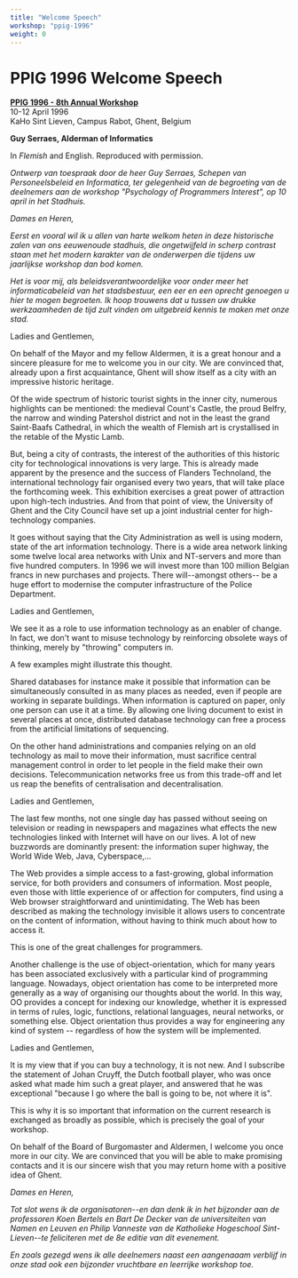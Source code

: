 ```yaml
---
title: "Welcome Speech" 
workshop: "ppig-1996"
weight: 0
---
```






PPIG 1996 Welcome Speech
========================

**[PPIG 1996 - 8th Annual Workshop](/node/88)**  
10-12 April 1996  
KaHo Sint Lieven, Campus Rabot, Ghent, Belgium

**Guy Serraes, Alderman of Informatics**

In _Flemish_ and English. Reproduced with permission.

_Ontwerp van toespraak door de heer Guy Serraes, Schepen van Personeelsbeleid en Informatica, ter gelegenheid van de begroeting van de deelnemers aan de workshop "Psychology of Programmers Interest", op 10 april in het Stadhuis._

_Dames en Heren,_

_Eerst en vooral wil ik u allen van harte welkom heten in deze historische zalen van ons eeuwenoude stadhuis, die ongetwijfeld in scherp contrast staan met het modern karakter van de onderwerpen die tijdens uw jaarlijkse workshop dan bod komen._

_Het is voor mij, als beleidsverantwoordelijke voor onder meer het informaticabeleid van het stadsbestuur, een eer en een oprecht genoegen u hier te mogen begroeten. Ik hoop trouwens dat u tussen uw drukke werkzaamheden de tijd zult vinden om uitgebreid kennis te maken met onze stad._

Ladies and Gentlemen,

On behalf of the Mayor and my fellow Aldermen, it is a great honour and a sincere pleasure for me to welcome you in our city. We are convinced that, already upon a first acquaintance, Ghent will show itself as a city with an impressive historic heritage.

Of the wide spectrum of historic tourist sights in the inner city, numerous highlights can be mentioned: the medieval Count's Castle, the proud Belfry, the narrow and winding Patershol district and not in the least the grand Saint-Baafs Cathedral, in which the wealth of Flemish art is crystallised in the retable of the Mystic Lamb.

But, being a city of contrasts, the interest of the authorities of this historic city for technological innovations is very large. This is already made apparent by the presence and the success of Flanders Technoland, the international technology fair organised every two years, that will take place the forthcoming week. This exhibition exercises a great power of attraction upon high-tech industries. And from that point of view, the University of Ghent and the City Council have set up a joint industrial center for high-technology companies.

It goes without saying that the City Administration as well is using modern, state of the art information technology. There is a wide area network linking some twelve local area networks with Unix and NT-servers and more than five hundred computers. In 1996 we will invest more than 100 million Belgian francs in new purchases and projects. There will--amongst others-- be a huge effort to modernise the computer infrastructure of the Police Department.

Ladies and Gentlemen,

We see it as a role to use information technology as an enabler of change. In fact, we don't want to misuse technology by reinforcing obsolete ways of thinking, merely by "throwing" computers in.

A few examples might illustrate this thought.

Shared databases for instance make it possible that information can be simultaneously consulted in as many places as needed, even if people are working in separate buildings. When information is captured on paper, only one person can use it at a time. By allowing one living document to exist in several places at once, distributed database technology can free a process from the artificial limitations of sequencing.

On the other hand administrations and companies relying on an old technology as mail to move their information, must sacrifice central management control in order to let people in the field make their own decisions. Telecommunication networks free us from this trade-off and let us reap the benefits of centralisation and decentralisation.

Ladies and Gentlemen,

The last few months, not one single day has passed without seeing on television or reading in newspapers and magazines what effects the new technologies linked with Internet will have on our lives. A lot of new buzzwords are dominantly present: the information super highway, the World Wide Web, Java, Cyberspace,...

The Web provides a simple access to a fast-growing, global information service, for both providers and consumers of information. Most people, even those with little experience of or affection for computers, find using a Web browser straightforward and unintimidating. The Web has been described as making the technology invisible it allows users to concentrate on the content of information, without having to think much about how to access it.

This is one of the great challenges for programmers.

Another challenge is the use of object-orientation, which for many years has been associated exclusively with a particular kind of programming language. Nowadays, object orientation has come to be interpreted more generally as a way of organising our thoughts about the world. In this way, OO provides a concept for indexing our knowledge, whether it is expressed in terms of rules, logic, functions, relational languages, neural networks, or something else. Object orientation thus provides a way for engineering any kind of system -- regardless of how the system will be implemented.

Ladies and Gentlemen,

It is my view that if you can buy a technology, it is not new. And I subscribe the statement of Johan Cruyff, the Dutch football player, who was once asked what made him such a great player, and answered that he was exceptional "because I go where the ball is going to be, not where it is".

This is why it is so important that information on the current research is exchanged as broadly as possible, which is precisely the goal of your workshop.

On behalf of the Board of Burgomaster and Aldermen, I welcome you once more in our city. We are convinced that you will be able to make promising contacts and it is our sincere wish that you may return home with a positive idea of Ghent.

_Dames en Heren,_

_Tot slot wens ik de organisatoren--en dan denk ik in het bijzonder aan de professoren Koen Bertels en Bart De Decker van de universiteiten van Namen en Leuven en Philip Vanneste van de Katholieke Hogeschool Sint- Lieven--te feliciteren met de 8e editie van dit evenement._

_En zoals gezegd wens ik alle deelnemers naast een aangenaaam verblijf in onze stad ook een bijzonder vruchtbare en leerrijke workshop toe._
